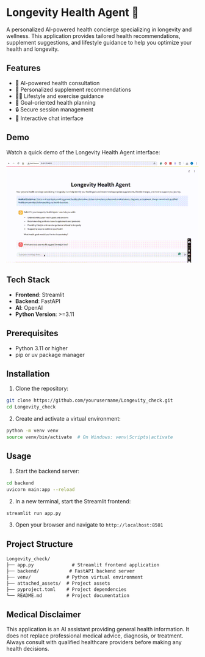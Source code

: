 # Longevity Health Agent 🧬

A personalized AI-powered health concierge specializing in longevity and wellness. This application provides tailored health recommendations, supplement suggestions, and lifestyle guidance to help you optimize your health and longevity.

## Features

- 🤖 AI-powered health consultation
- 💊 Personalized supplement recommendations
- 🏃‍♂️ Lifestyle and exercise guidance
- 🎯 Goal-oriented health planning
- 🔒 Secure session management
- 💬 Interactive chat interface

## Demo

Watch a quick demo of the Longevity Health Agent interface:

![Longevity Health Agent Demo](media/demo.gif)


## Tech Stack

- **Frontend**: Streamlit
- **Backend**: FastAPI
- **AI**: OpenAI
- **Python Version**: >=3.11

## Prerequisites

- Python 3.11 or higher
- pip or uv package manager

## Installation

1. Clone the repository:
```bash
git clone https://github.com/yourusername/Longevity_check.git
cd Longevity_check
```

2. Create and activate a virtual environment:
```bash
python -m venv venv
source venv/bin/activate  # On Windows: venv\Scripts\activate
```

## Usage

1. Start the backend server:
```bash
cd backend
uvicorn main:app --reload
```

2. In a new terminal, start the Streamlit frontend:
```bash
streamlit run app.py
```

3. Open your browser and navigate to `http://localhost:8501`

## Project Structure

```
Longevity_check/
├── app.py              # Streamlit frontend application
├── backend/           # FastAPI backend server
├── venv/             # Python virtual environment
├── attached_assets/  # Project assets
├── pyproject.toml    # Project dependencies
└── README.md         # Project documentation
```

## Medical Disclaimer

This application is an AI assistant providing general health information. It does not replace professional medical advice, diagnosis, or treatment. Always consult with qualified healthcare providers before making any health decisions.


